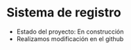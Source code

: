 <h1>Sistema de registro</h1>

- Estado del proyecto: En construcción
- Realizamos modificación en el github
